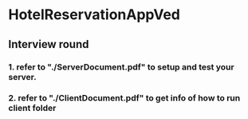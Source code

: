 # HotelReservationAppVed
## Interview round

###  1. refer to "./ServerDocument.pdf" to setup and test your server.

###  2. refer to "./ClientDocument.pdf" to get info of how to run client folder

